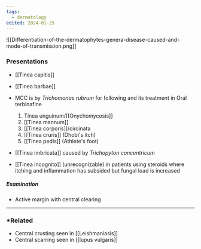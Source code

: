 ```yaml
---
tags:
  - dermatology
edited: 2024-01-25
---
```

![[Differentiation-of-the-dermatophytes-genera-disease-caused-and-mode-of-transmission.png]] 

### Presentations
- [[Tinea capitis]]
- [[Tinea barbae]]

- MCC is by *Trichomonas rubrum* for following and its treatment in Oral terbinafine 
	1. Tinea unguinum/[[Onychomycosis]] 
	2. [[Tinea mannum]]
	3. [[Tinea corporis]]/circinata 
	4. [[Tinea cruris]] (Dhobi's itch)
	5. [[Tinea pedis]] (Athlete's foot)
- [[Tinea imbricata]] caused by *Trichopyton concentricum* 
- [[Tinea incognito]] (unrecognizable) in patients using steroids where itching and inflammation has subsided but fungal load is increased 
##### Examination
- Active margin with central clearing

---
### *Related
- Central crusting seen in [[Leishmaniasis]]
- Central scarring seen in [[lupus vulgaris]] 